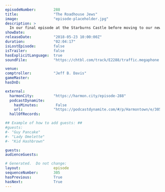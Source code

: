 ```yaml
---
episodeNumber:        288
title:                "The Roadhouse Jews"
image:                "episode-placeholder.jpg"
description: >
  In our final episode at the Starburns Castle before moving to our new home, we welcome actor and fellow Podcaster Johnny Pemberton. Dan & Jeff's hot button issues this week include squeakers, cold cases, Kanye and the logistics of a human centipede. ...
showDate:             
releaseDate:          "2018-05-23 10:00:00Z"
duration:             "02:04:17"
isLostEpisode:        false
isTrailer:            false
hasExplicitLanguage:  true
soundFile:            "https://chtbl.com/track/E2288/traffic.megaphone.fm/STA3239648695.mp3?updated=1596869520"

venue:                
comptroller:          "Jeff B. Davis"
gameMaster:           
hasDnD:               

external:
  harmonCity:         "https://harmon.city/episode-288"
  podcastDynamite:
    hasMinutes:        False
    url:              "https://podcastdynamite.com/#/p/Harmontown/e/305/288"
  hallOfRecords:      

## Example of how to add guests: ##
#guests:
#- "Guy Pancake"
#- "Lady Omelette"
#- "Kid Hashbrown"

guests:
audienceGuests:

# Generated.  Do not change:
layout:               episode
sequenceNumber:       305
hasPrevious:          True
hasNext:              True
---
```


<!-- The episode description will be rendered here -->
<!-- Add your content below here -->

